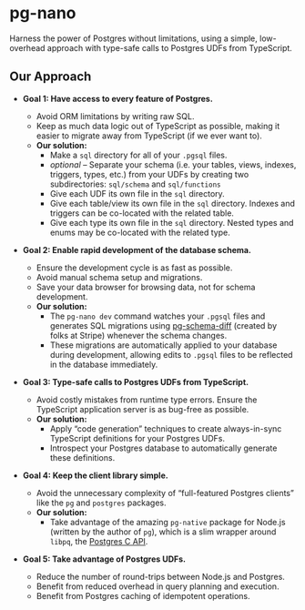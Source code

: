# pg-nano

Harness the power of Postgres without limitations, using a simple, low-overhead approach with type-safe calls to Postgres UDFs from TypeScript.

## Our Approach

- **Goal 1: Have access to every feature of Postgres.**
  - Avoid ORM limitations by writing raw SQL.
  - Keep as much data logic out of TypeScript as possible, making it easier to
    migrate away from TypeScript (if we ever want to).
  - **Our solution:**
    - Make a `sql` directory for all of your `.pgsql` files.
    - *optional –* Separate your schema (i.e. your tables, views, indexes,
      triggers, types, etc.) from your UDFs by creating two subdirectories:
      `sql/schema` and `sql/functions`
    - Give each UDF its own file in the `sql` directory.
    - Give each table/view its own file in the `sql` directory. Indexes and
      triggers can be co-located with the related table.
    - Give each type its own file in the `sql` directory. Nested types and enums
      may be co-located with the related type.

- **Goal 2: Enable rapid development of the database schema.**
  - Ensure the development cycle is as fast as possible.
  - Avoid manual schema setup and migrations.
  - Save your data browser for browsing data, not for schema development.
  - **Our solution:**
    - The `pg-nano dev` command watches your `.pgsql` files and generates SQL
      migrations using
      [pg-schema-diff](https://github.com/stripe/pg-schema-diff) (created by
      folks at Stripe) whenever the schema changes.
    - These migrations are automatically applied to your database during
      development, allowing edits to `.pgsql` files to be reflected in the
      database immediately.

- **Goal 3: Type-safe calls to Postgres UDFs from TypeScript.**
  - Avoid costly mistakes from runtime type errors. Ensure the TypeScript
    application server is as bug-free as possible.
  - **Our solution:**
    - Apply “code generation” techniques to create always-in-sync TypeScript
      definitions for your Postgres UDFs.
    - Introspect your Postgres database to automatically generate these
      definitions.

- **Goal 4: Keep the client library simple.**
  - Avoid the unnecessary complexity of “full-featured Postgres clients” like
    the `pg` and `postgres` packages.
  - **Our solution:**
    - Take advantage of the amazing `pg-native` package for Node.js (written by
      the author of `pg`), which is a slim wrapper around `libpq`, the [Postgres
      C API](https://www.postgresql.org/docs/current/libpq.html).

- **Goal 5: Take advantage of Postgres UDFs.**
  - Reduce the number of round-trips between Node.js and Postgres.
  - Benefit from reduced overhead in query planning and execution.
  - Benefit from Postgres caching of idempotent operations.
